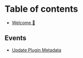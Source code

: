 # Table of contents

* [Welcome 👋](README.md)

## Events

* [Update Plugin Metadata](events/update-plugin-metadata.md)
